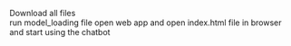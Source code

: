 Download all files  
run model_loading file
open web app and open index.html file in browser and start using the chatbot
